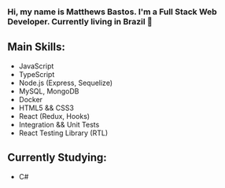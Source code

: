 ### Hi, my name is Matthews Bastos. I'm a Full Stack Web Developer. Currently living in Brazil 👋

## Main Skills:
- JavaScript
- TypeScript
- Node.js (Express, Sequelize)
- MySQL, MongoDB
- Docker
- HTML5 && CSS3
- React (Redux, Hooks)
- Integration && Unit Tests
- React Testing Library (RTL)

## Currently Studying:
- C#
